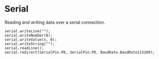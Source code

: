 # Serial

Reading and writing data over a serial connection.

```cards
serial.writeLine("");
serial.writeNumber(0);
serial.writeValue(x, 0);
serial.writeString("");
serial.readLine();
serial.redirect(SerialPin.P0, SerialPin.P0, BaudRate.BaudRate115200);
```
